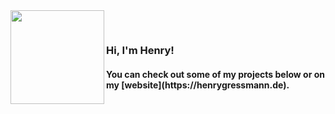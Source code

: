 <img align="left" width="150" height="150" src="https://imgur.com/DqTX0M0.png">
<p><br/></p>
<h3>Hi, I'm Henry!</h3>
<h4>You can check out some of my projects below or on my [website](https://henrygressmann.de).</h4>

